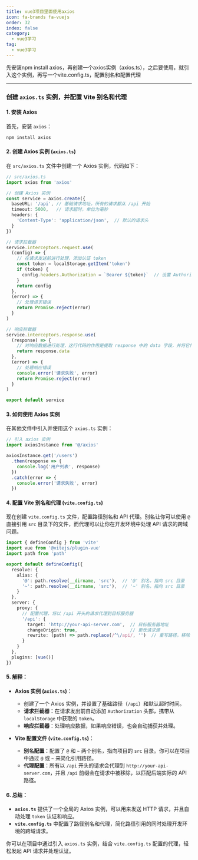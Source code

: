 ```yaml
---
title: vue3项目里面使用axios
icon: fa-brands fa-vuejs
order: 32
index: false
category:
  - vue3学习
tag:
  - vue3学习
---
```










先安装npm install axios，再创建一个axios实例（axios.ts），之后要使用，就引入这个实例，再写一个vite.config.ts，配置别名和配置代理

------



### 创建 `axios.ts` 实例，并配置 Vite 别名和代理

#### 1. **安装 Axios**
首先，安装 `axios`：
```bash
npm install axios
```

#### 2. **创建 Axios 实例 (`axios.ts`)**

在 `src/axios.ts` 文件中创建一个 Axios 实例，代码如下：

```ts
// src/axios.ts
import axios from 'axios'

// 创建 Axios 实例
const service = axios.create({
  baseURL: '/api', // 基础请求地址，所有的请求都从 /api 开始
  timeout: 5000,   // 请求超时，单位为毫秒
  headers: {
    'Content-Type': 'application/json',  // 默认的请求头
  }
})

// 请求拦截器
service.interceptors.request.use(
  (config) => {
    // 在请求发送前进行处理，添加认证 token
    const token = localStorage.getItem('token')
    if (token) {
      config.headers.Authorization = `Bearer ${token}`  // 设置 Authorization 头部
    }
    return config
  },
  (error) => {
    // 处理请求错误
    return Promise.reject(error)
  }
)

// 响应拦截器
service.interceptors.response.use(
  (response) => {
    // 对响应数据进行处理，这行代码的作用是提取 response 中的 data 字段，并将它作为最终结果返回。
    return response.data
  },
  (error) => {
    // 处理响应错误
    console.error('请求失败', error)
    return Promise.reject(error)
  }
)

export default service
```

#### 3. **如何使用 Axios 实例**

在其他文件中引入并使用这个 `axios.ts` 实例：

```ts
// 引入 axios 实例
import axiosInstance from '@/axios'

axiosInstance.get('/users')
  .then(response => {
    console.log('用户列表', response)
  })
  .catch(error => {
    console.error('请求失败', error)
  })
```

#### 4. **配置 Vite 别名和代理 (`vite.config.ts`)**

现在创建 `vite.config.ts` 文件，配置路径别名和 API 代理。别名让你可以使用 `@` 直接引用 `src` 目录下的文件，而代理可以让你在开发环境中处理 API 请求的跨域问题。

```ts
import { defineConfig } from 'vite'
import vue from '@vitejs/plugin-vue'
import path from 'path'

export default defineConfig({
  resolve: {
    alias: {
      '@': path.resolve(__dirname, 'src'),  // '@' 别名，指向 src 目录
      '~': path.resolve(__dirname, 'src'),  // '~' 别名，指向 src 目录
    }
  },
  server: {
    proxy: {
      // 配置代理，将以 /api 开头的请求代理到目标服务器
      '/api': {
        target: 'http://your-api-server.com',  // 目标服务器地址
        changeOrigin: true,                    // 更改请求源
        rewrite: (path) => path.replace(/^\/api/, '')  // 重写路径，移除 /api 前缀
      }
    }
  },
  plugins: [vue()]
})
```

#### 5. **解释**：
- **Axios 实例 (`axios.ts`)**：
  - 创建了一个 Axios 实例，并设置了基础路径（`/api`）和默认超时时间。
  - **请求拦截器**：在请求发出前自动添加 `Authorization` 头部，携带从 `localStorage` 中获取的 `token`。
  - **响应拦截器**：处理响应数据，如果响应错误，也会自动捕获并处理。

- **Vite 配置文件 (`vite.config.ts`)**：
  - **别名配置**：配置了 `@` 和 `~` 两个别名，指向项目的 `src` 目录。你可以在项目中通过 `@` 或 `~` 来简化引用路径。
  - **代理配置**：所有以 `/api` 开头的请求会代理到 `http://your-api-server.com`，并且 `/api` 前缀会在请求中被移除，以匹配后端实际的 API 路径。

#### 6. **总结**：
- **`axios.ts`** 提供了一个全局的 Axios 实例，可以用来发送 HTTP 请求，并且自动处理 `token` 认证和响应。
- **`vite.config.ts`** 中配置了路径别名和代理，简化路径引用的同时处理开发环境的跨域请求。

你可以在项目中通过引入 `axios.ts` 实例，结合 `vite.config.ts` 配置的代理，轻松发起 API 请求并处理认证。